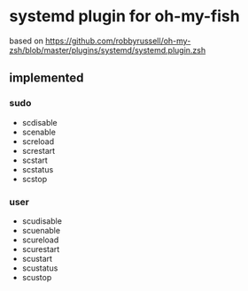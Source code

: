 # systemd plugin for oh-my-fish

based on https://github.com/robbyrussell/oh-my-zsh/blob/master/plugins/systemd/systemd.plugin.zsh

## implemented

### sudo
* scdisable
* scenable
* screload
* screstart
* scstart
* scstatus
* scstop

### user
* scudisable
* scuenable
* scureload
* scurestart
* scustart
* scustatus
* scustop
